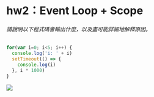 # hw2：Event Loop + Scope
###### 請說明以下程式碼會輸出什麼，以及盡可能詳細地解釋原因。
```javascript
for(var i=0; i<5; i++) {
  console.log('i: ' + i)
  setTimeout(() => {
    console.log(i)
  }, i * 1000)
}
```
![](https://github.com/Lidemy/mentor-program-5th-estella00911/blob/week16/homeworks/week16/resources/hw2_eventLoop_Scope.gif?raw=true)